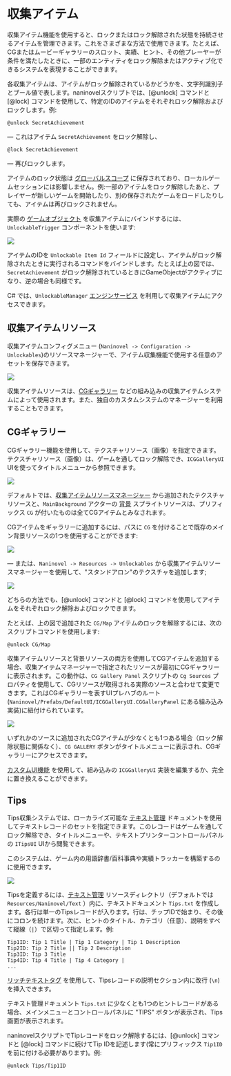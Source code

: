 # 収集アイテム

収集アイテム機能を使用すると、ロックまたはロック解除された状態を持続させるアイテムを管理できます。これをさまざまな方法で使用できます。たとえば、CGまたはムービーギャラリーのスロット、実績、ヒント、その他プレーヤーが条件を満たしたときに、一部のエンティティをロック解除またはアクティブ化できるシステムを表現することができます。

各収集アイテムは、アイテムがロック解除されているかどうかを、文字列識別子とブール値で表します。naninovelスクリプトでは、[@unlock] コマンドと [@lock] コマンドを使用して、特定のIDのアイテムをそれぞれロック解除およびロックします。例:

```nani
@unlock SecretAchievement
```
— これはアイテム `SecretAchievement` をロック解除し、
```nani
@lock SecretAchievement
```
— 再びロックします。

アイテムのロック状態は [グローバルスコープ](/ja/guide/state-management#グローバルステート) に保存されており、ローカルゲームセッションには影響しません。例:一部のアイテムをロック解除したあと、プレイヤーが新しいゲームを開始したり、別の保存されたゲームをロードしたりしても、アイテムは再びロックされません。

実際の [ゲームオブジェクト](https://docs.unity3d.com/Manual/class-GameObject.html) を収集アイテムにバインドするには、`UnlockableTrigger` コンポーネントを使います:

![](https://i.gyazo.com/9e92d5296e5f07d68ce6122ccb1da34a.png)

アイテムのIDを `Unlockable Item Id` フィールドに設定し、アイテムがロック解除されたときに実行されるコマンドをバインドします。たとえば上の図では、`SecretAchievement` がロック解除されているときにGameObjectがアクティブになり、逆の場合も同様です。

C# では、`UnlockableManager` [エンジンサービス](/ja/guide/engine-services) を利用して収集アイテムにアクセスできます。

## 収集アイテムリソース

収集アイテムコンフィグメニュー (`Naninovel -> Configuration -> Unlockables`)のリソースマネージャーで、アイテム収集機能で使用する任意のアセットを保存できます。

![](https://i.gyazo.com/17fa198861ed72de3ab1f9dc6b02b3d8.png)

収集アイテムリソースは、[CGギャラリー](/ja/guide/unlockable-items#CGギャラリー) などの組み込みの収集アイテムシステムによって使用されます。また、独自のカスタムシステムのマネージャーを利用することもできます。

## CGギャラリー

CGギャラリー機能を使用して、テクスチャリソース（画像）を指定できます。テクスチャリソース（画像）は、ゲームを通してロック解除でき、`ICGGalleryUI` UIを使ってタイトルメニューから参照できます。

![](https://www.youtube.com/watch?v=wkZeszk6gm0)

デフォルトでは、[収集アイテムリソースマネージャー](/ja/guide/unlockable-items#収集アイテムリソース) から追加されたテクスチャリソースと、`MainBackground` アクターの [背景](/ja/guide/backgrounds) スプライトリソースは、プリフィックス `CG` が付いたものは全てCGアイテムとみなされます。

CGアイテムをギャラリーに追加するには、パスに `CG` を付けることで既存のメイン背景リソースの1つを使用することができます:

![](https://i.gyazo.com/83a6eff3f91c05027ba1fbc5098e03c2.png)

— または、`Naninovel -> Resources -> Unlockables` から収集アイテムリソースマネージャーを使用して、"スタンドアロン"のテクスチャを追加します;

![](https://i.gyazo.com/236bddfd0a02c18b94153cfb7189a877.png)

どちらの方法でも、[@unlock] コマンドと [@lock] コマンドを使用してアイテムをそれぞれロック解除およびロックできます。

たとえば、上の図で追加された `CG/Map` アイテムのロックを解除するには、次のスクリプトコマンドを使用します:

```nani
@unlock CG/Map
```

収集アイテムリソースと背景リソースの両方を使用してCGアイテムを追加する場合、収集アイテムマネージャーで指定されたリソースが最初にCGギャラリーに表示されます。この動作は、`CG Gallery Panel` スクリプトの `Cg Sources` プロパティを使用して、CGリソースが取得される実際のソースと合わせて変更できます。これはCGギャラリーを表すUIプレハブのルート(`Naninovel/Prefabs/DefaultUI/ICGGalleryUI.CGGalleryPanel` にある組み込み実装)に紐付けられています。

![](https://i.gyazo.com/c62c69eea8d6b1147aacb178dcaa9347.png)

いずれかのソースに追加されたCGアイテムが少なくとも1つある場合（ロック解除状態に関係なく）、`CG GALLERY` ボタンがタイトルメニューに表示され、CGギャラリーにアクセスできます。

[カスタムUI機能](/ja/guide/user-interface#カスタムUI) を使用して、組み込みの `ICGGalleryUI` 実装を編集するか、完全に置き換えることができます。

## Tips

Tips収集システムでは、ローカライズ可能な [テキスト管理](/ja/guide/managed-text) ドキュメントを使用してテキストレコードのセットを指定できます。このレコードはゲームを通してロック解除でき、タイトルメニューや、テキストプリンターコントロールパネルの `ITipsUI` UIから閲覧できます。

このシステムは、ゲーム内の用語辞書/百科事典や実績トラッカーを構築するのに使用できます。

![](https://www.youtube.com/watch?v=CRZuS1u_J4c)

Tipsを定義するには、[テキスト管理](/ja/guide/managed-text) リソースディレクトリ（デフォルトでは `Resources/Naninovel/Text` ）内に、テキストドキュメント `Tips.txt` を作成します。各行は単一のTipsレコードが入ります。行は、チップIDで始まり、その後にコロンを続けます。次に、ヒントのタイトル、カテゴリ（任意）、説明をすべて縦線（`|`）で区切って指定します。例:

```
Tip1ID: Tip 1 Title | Tip 1 Category | Tip 1 Description
Tip2ID: Tip 2 Title || Tip 2 Description
Tip3ID: Tip 3 Title
Tip4ID: Tip 4 Title | Tip 4 Category |
...
```

[リッチテキストタグ](https://docs.unity3d.com/Manual/StyledText.html) を使用して、Tipsレコードの説明セクション内に改行 (`\n`) を挿入できます。

テキスト管理ドキュメント `Tips.txt` に少なくとも1つのヒントレコードがある場合、メインメニューとコントロールパネルに "TIPS" ボタンが表示され、Tips画面が表示されます。

naninovelスクリプトでTipレコードをロック解除するには、[@unlock] コマンドと [@lock] コマンドに続けてTip IDを記述します(常にプリフィックス `Tip1ID` を前に付ける必要があります)。例:
```nani
@unlock Tips/Tip1ID
```
